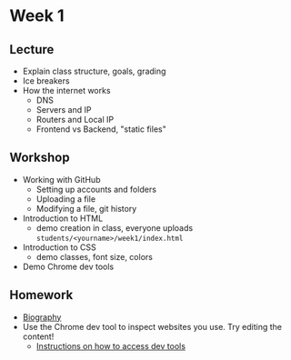 # Week 1

## Lecture

- Explain class structure, goals, grading
- Ice breakers
- How the internet works
  - DNS
  - Servers and IP
  - Routers and Local IP
  - Frontend vs Backend, "static files"

## Workshop

- Working with GitHub
  - Setting up accounts and folders
  - Uploading a file
  - Modifying a file, git history
- Introduction to HTML
  - demo creation in class, everyone uploads `students/<yourname>/week1/index.html`
- Introduction to CSS
  - demo classes, font size, colors
- Demo Chrome dev tools

## Homework

- [Biography](/homework/biography)
- Use the Chrome dev tool to inspect websites you use. Try editing the content!
  - [Instructions on how to access dev tools](https://developer.chrome.com/devtools)
